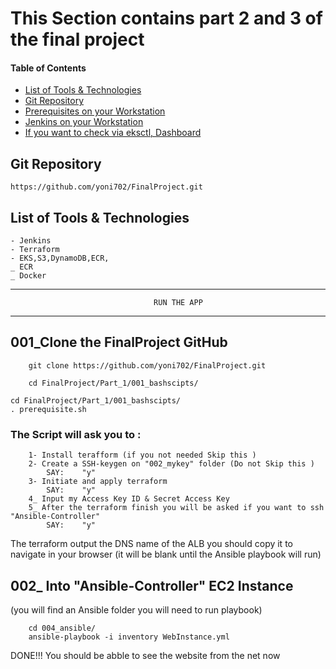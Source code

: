# This Section contains part 2 and 3 of the final project

#### Table of Contents
 * [List of Tools & Technologies](#Technologies)
 * [Git Repository](#Git)
 * [Prerequisites on your Workstation](#Prerequisites)
 * [Jenkins on your Workstation](#Jenkins)
 * [If you want to check via eksctl, Dashboard](#check)


 ## Git Repository <a id="Git"></a>
    https://github.com/yoni702/FinalProject.git

 
 ## List of Tools & Technologies <a id="Technologies"></a>
    - Jenkins
    - Terraform
    - EKS,S3,DynamoDB,ECR,
    _ ECR
    _ Docker



-----------------------------------------------------------------------------------------------
                                    RUN THE APP
-----------------------------------------------------------------------------------------------

## 001_Clone  the FinalProject GitHub
```
    git clone https://github.com/yoni702/FinalProject.git
```
```
    cd FinalProject/Part_1/001_bashscipts/
```

``` 
cd FinalProject/Part_1/001_bashscipts/
. prerequisite.sh
```

### The Script will ask you to :
```
    1- Install terafform (if you not needed Skip this )
    2- Create a SSH-keygen on "002_mykey" folder (Do not Skip this )
        SAY:    "y"
    3- Initiate and apply terraform
        SAY:    "y"
    4_ Input my Access Key ID & Secret Access Key 
    5_ After the terraform finish you will be asked if you want to ssh "Ansible-Controller"
        SAY:    "y" 
```
The terraform output the DNS name of the ALB you should copy it to navigate in your browser 
(it will be blank until the Ansible playbook will run)


## 002_ Into "Ansible-Controller" EC2 Instance 
(you will find an Ansible folder  you will need to run playbook)

```
    cd 004_ansible/
    ansible-playbook -i inventory WebInstance.yml
```
DONE!!!
You should be abble to see the website from the net now
